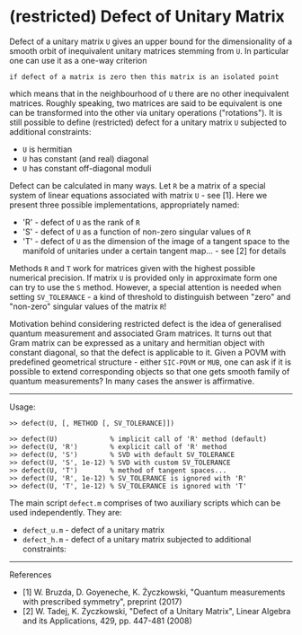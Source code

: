 # (restricted) Defect of Unitary Matrix

Defect of a unitary matrix `U` gives an upper bound for the dimensionality of a smooth orbit of inequivalent unitary matrices stemming from `U`. In particular one can use it as a one-way criterion
```
if defect of a matrix is zero then this matrix is an isolated point
```
which means that in the neighbourhood of `U` there are no other inequivalent matrices. Roughly speaking, two matrices are said to be equivalent is one can be transformed into the other via unitary operations ("rotations"). It is still possible to define (restricted) defect for a unitary matrix `U` subjected to additional constraints:
- `U` is hermitian
- `U` has constant (and real) diagonal
- `U` has constant off-diagonal moduli

Defect can be calculated in many ways. Let `R` be a matrix of a special system of linear equations associated with matrix `U` - see [1]. Here we present three possible implementations, appropriately named:
- 'R' - defect of `U` as the rank of `R`
- 'S' - defect of `U` as a function of non-zero singular values of `R`
- 'T' - defect of `U` as the dimension of the image of a tangent space to the manifold of unitaries under a certain tangent map... - see [2] for details

Methods `R` and `T` work for matrices given with the highest possible numerical precision. If matrix `U` is provided only in approximate form one can try to use the `S` method. However, a special attention is needed when setting `SV_TOLERANCE` - a kind of threshold to distinguish between "zero" and "non-zero" singular values of the matrix `R`!

Motivation behind considering restricted defect is the idea of generalised quantum measurement and associated Gram matrices. It turns out that Gram matrix can be expressed as a unitary and hermitian object with constant diagonal, so that the defect is applicable to it. Given a POVM with predefined geometrical structure - either `SIC-POVM` or `MUB`, one can ask if it is possible
to extend corresponding objects so that one gets smooth family of quantum measurements? In many cases the answer is affirmative.

---

Usage:
```
>> defect(U, [, METHOD [, SV_TOLERANCE]])

>> defect(U)             % implicit call of 'R' method (default)
>> defect(U, 'R')        % explicit call of 'R' method
>> defect(U, 'S')        % SVD with default SV_TOLERANCE
>> defect(U, 'S', 1e-12) % SVD with custom SV_TOLERANCE
>> defect(U, 'T')        % method of tangent spaces...
>> defect(U, 'R', 1e-12) % SV_TOLERANCE is ignored with 'R'
>> defect(U, 'T', 1e-12) % SV_TOLERANCE is ignored with 'T'
```

The main script `defect.m` comprises of two auxiliary scripts which can be used independently. They are:
- `defect_u.m` - defect of a unitary matrix
- `defect_h.m` - defect of a unitary matrix subjected to additional constraints:

---

References
- [1] W. Bruzda, D. Goyeneche, K. Życzkowski, "Quantum measurements with prescribed symmetry", preprint (2017)
- [2] W. Tadej, K. Życzkowski, "Defect of a Unitary Matrix", Linear Algebra and its Applications, 429, pp. 447-481 (2008)
